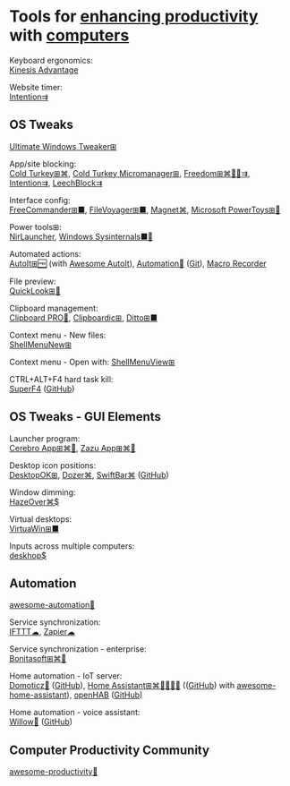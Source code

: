 
# Tools for [enhancing productivity](https://adequate.life/success-4/) with [computers](https://trendless.tech/fast/)

Keyboard ergonomics:  
[Kinesis Advantage](https://kinesis-ergo.com/keyboards/advantage360/)

Website timer:  
[Intention⇉](https://addons.mozilla.org/en-US/firefox/addon/intention/)

## OS Tweaks

[Ultimate Windows Tweaker⊞](https://www.techspot.com/downloads/6167-ultimate-windows-tweaker.html)

App/site blocking:  
[Cold Turkey⊞⌘](https://getcoldturkey.com/),
[Cold Turkey Micromanager⊞](https://getcoldturkey.com/micromanager/),
[Freedom⊞⌘🍎🤖⇉](https://freedom.to/),
[Intention⇉](https://www.getintention.com/),
[LeechBlock⇉](https://www.proginosko.com/leechblock/)

Interface config:  
[FreeCommander⊞■](https://freecommander.com/en/summary/),
[FileVoyager⊞■](https://www.filevoyager.com/),
[Magnet⌘](https://magnet.crowdcafe.com/),
[Microsoft PowerToys⊞🧛](https://docs.microsoft.com/en-us/windows/powertoys/)

Power tools⊞:  
[NirLauncher](https://launcher.nirsoft.net/),
[Windows Sysinternals■🧛](https://docs.microsoft.com/en-us/sysinternals/)

Automated actions:  
[AutoIt⊞🆓](https://www.autoitscript.com/) (with [Awesome AutoIt](https://j2team.github.io/awesome-AutoIt/)),
[Automation🤖](https://server47.de/automation/) ([Git](https://git.server47.de/jens/Automation)),
[Macro Recorder](https://www.macrorecorder.com/)

File preview:  
[QuickLook⊞🧛](https://apps.microsoft.com/store/detail/quicklook/9NV4BS3L1H4S)

Clipboard management:  
[Clipboard PRO🍎](https://clipboardpro.app/),
[Clipboardic⊞](https://www.nirsoft.net/utils/clipboardic.html),
[Ditto⊞■](https://ditto-cp.sourceforge.io/)

Context menu - New files:  
[ShellMenuNew⊞](https://www.nirsoft.net/utils/shell_menu_new.html)

Context menu - Open with:
[ShellMenuView⊞](https://www.nirsoft.net/utils/shell_menu_view.html)

CTRL+ALT+F4 hard task kill:  
[SuperF4](https://stefansundin.github.io/superf4/) ([GitHub](https://github.com/stefansundin/superf4))

## OS Tweaks - GUI Elements

Launcher program:  
[Cerebro App⊞⌘🐧](https://www.cerebroapp.com/),
[Zazu App⊞⌘🐧](https://zazuapp.org/)

Desktop icon positions:  
[DesktopOK⊞](https://www.softwareok.com/?seite=Freeware/DesktopOK),
[Dozer⌘](https://github.com/Mortennn/Dozer),
[SwiftBar⌘](https://swiftbar.app/) ([GitHub](https://github.com/swiftbar/SwiftBar))

Window dimming:  
[HazeOver⌘$](https://hazeover.com/)

Virtual desktops:  
[VirtuaWin⊞■](https://virtuawin.sourceforge.io/)

Inputs across multiple computers:  
[deskhop$](https://github.com/hrvach/deskhop)

## Automation

[awesome-automation💩](https://github.com/croqaz/awesome-automation)

Service synchronization:  
[IFTTT☁](https://ifttt.com),
[Zapier☁](https://zapier.com/)

Service synchronization - enterprise:  
[Bonitasoft⊞⌘🐧](https://www.bonitasoft.com/)

Home automation - IoT server:  
[Domoticz💾](https://www.domoticz.com/) ([GitHub](https://github.com/domoticz/domoticz)),
[Home Assistant⊞⌘🐧🍎🤖💾](https://www.home-assistant.io/) (([GitHub](https://github.com/home-assistant/core)) with [awesome-home-assistant](https://github.com/frenck/awesome-home-assistant)),
[openHAB](https://www.openhab.org/) ([GitHub](https://github.com/openhab/openhab-core))

Home automation - voice assistant:  
[Willow💾](https://heywillow.io/) ([GitHub](https://github.com/toverainc/willow))

## Computer Productivity Community

[awesome-productivity💩](https://github.com/jyguyomarch/awesome-productivity)
